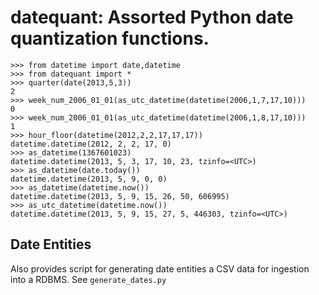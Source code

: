 # datequant: Assorted Python date quantization functions.

```
>>> from datetime import date,datetime
>>> from datequant import *
>>> quarter(date(2013,5,3))
2
>>> week_num_2006_01_01(as_utc_datetime(datetime(2006,1,7,17,10)))
0
>>> week_num_2006_01_01(as_utc_datetime(datetime(2006,1,8,17,10)))
1
>>> hour_floor(datetime(2012,2,2,17,17,17))
datetime.datetime(2012, 2, 2, 17, 0)
>>> as_datetime(1367601023)
datetime.datetime(2013, 5, 3, 17, 10, 23, tzinfo=<UTC>)
>>> as_datetime(date.today())
datetime.datetime(2013, 5, 9, 0, 0)
>>> as_datetime(datetime.now())
datetime.datetime(2013, 5, 9, 15, 26, 50, 606995)
>>> as_utc_datetime(datetime.now())
datetime.datetime(2013, 5, 9, 15, 27, 5, 446303, tzinfo=<UTC>)
```

## Date Entities

Also provides script for generating date entities a CSV data for ingestion into a RDBMS. See `generate_dates.py`
